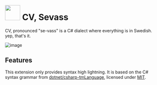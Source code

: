 # <img src="https://i.imgur.com/lsvjHfq.png" width=50> CV, Sevass

CV, pronounced "se-vass" is a C# dialect where everything is in Swedish. yep, that's it.

![image](https://user-images.githubusercontent.com/47401343/212559687-8c203051-3771-4b25-92cc-9abd7ae0a4ad.png)

## Features 
This extension only provides syntax high lightning. It is based on the C# syntax grammar from [dotnet/csharp-tmLanguage](https://github.com/dotnet/csharp-tmLanguage), licensed
under [MIT](https://github.com/dotnet/csharp-tmLanguage/blob/main/LICENSE).